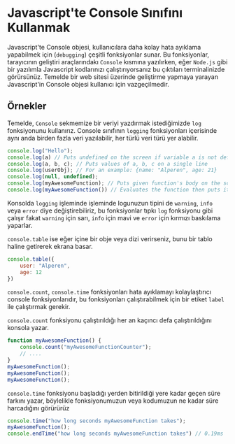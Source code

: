 # Javascript'te Console Sınıfını Kullanmak
Javascript'te Console objesi, kullanıcılara daha kolay hata ayıklama yapabilmek için (`debugging`) çeşitli fonksiyonlar sunar. Bu fonksiyonlar, tarayıcının geliştiri araçlarındakı `Console` kısmına yazılırken, eğer `Node.js` gibi bir yazılımla Javascript kodlarınızı çalıştırıyorsanız bu çıktıları terminalinizde görürsünüz. Temelde bir web sitesi üzerinde geliştirme yapmaya yarayan Javascript'in Console objesi kullanıcı için vazgeçilmedir.
## Örnekler
Temelde, `Console` sekmemize bir veriyi yazdırmak istediğimizde `log` fonksiyonunu kullanırız. Console sınıfının `logging` fonksiyonları içerisinde aynı anda birden fazla veri yazılabilir, her türlü veri türü yer alabilir.
```js
console.log("Hello");
console.log(a) // Puts undefined on the screen if variable a is not defined.
console.log(a, b, c); // Puts values of a, b, c on a single line
console.log(userObj); // For an example: {name: "Alperen", age: 21}
console.log(null, undefined);
console.log(myAwesomeFunction); // Puts given function's body on the screen
console.log(myAwesomeFunction()) // Evaluates the function then puts it's returned value
```
Konsolda `logging` işleminde işleminde logunuzun tipini de `warning`, `info` veya `error` diye değiştirebiliriz, bu fonksiyonlar tıpkı `log` fonksiyonu gibi çalışır fakat `warning` için sarı, `info` için mavi ve `error` için kırmızı baskılama yaparlar.

`console.table` ise eğer içine bir obje veya dizi verirseniz, bunu bir tablo haline getirerek ekrana basar.
```js
console.table({
	user: "Alperen",
	age: 12
})
```
`console.count`, `console.time` fonksiyonları hata ayıklamayı kolaylaştırıcı console fonksiyonlarıdır, bu fonksiyonları çalıştırabilmek için bir etiket `label` ile çalıştırmak gerekir.

`console.count` fonksiyonu çalıştırıldığı her an kaçıncı defa çalıştırıldığını konsola yazar.
```js
function myAwesomeFunction() {
	console.count("myAwesomeFunctionCounter");
	// ....
}
myAwesomeFunction();
myAwesomeFunction();
myAwesomeFunction();
```
`console.time` fonksiyonu başladığı yerden bitirildiği yere kadar geçen süre farkını yazar, böylelikle fonksiyonumuzun veya kodumuzun ne kadar süre harcadığını görürürüz

```js
console.time("how long seconds myAwesomeFunction takes");
myAwesomeFunction();
console.endTime("how long seconds myAwesomeFunction takes") // 0.19ms
```